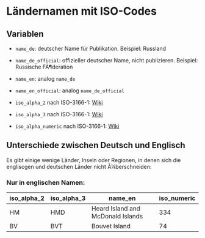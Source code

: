 # Ländernamen mit ISO-Codes

## Variablen

- ``name_de``: deutscher Name für Publikation. Beispiel: Russland
  
- ``name_de_official``: offizieller deutscher Name, nicht publizieren. Beispiel: Russische FÃ¶deration
  
- ``name_en``: analog ``name_de``

- ``name_en_official``: analog ``name_de_official``

- `iso_alpha_2` nach ISO-3166-1: [Wiki](https://de.wikipedia.org/wiki/ISO-3166-1-Kodierliste)

- `iso_alpha_3` nach ISO-3166-1: [Wiki](https://de.wikipedia.org/wiki/ISO-3166-1-Kodierliste)

- `iso_alpha_numeric` nach ISO-3166-1: [Wiki](https://de.wikipedia.org/wiki/ISO-3166-1-Kodierliste)


## Unterschiede zwischen Deutsch und Englisch

Es gibt einige wenige Länder, Inseln oder Regionen, in denen sich die engliscgen und deutschen Länder nicht Ã¼berschneiden:

### Nur in englischen Namen:

| iso_alpha_2 | iso_alpha_3 | name_en                           | iso_numeric | 
|-------------|-------------|-----------------------------------|-------------| 
| HM          | HMD         | Heard Island and McDonald Islands | 334         | 
| BV          | BVT         | Bouvet Island                     | 74          | 

